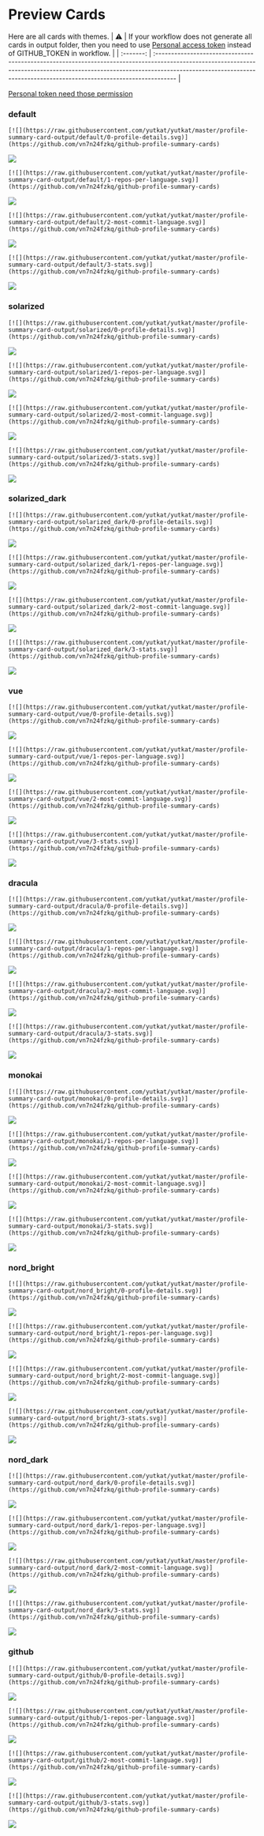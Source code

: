 
# Preview Cards

Here are all cards with themes.
| :warning: | If your workflow does not generate all cards in output folder, then you need to use [Personal access token](https://docs.github.com/en/actions/configuring-and-managing-workflows/creating-and-storing-encrypted-secrets) instead of GITHUB_TOKEN in workflow. |
| :-------: | :------------------------------------------------------------------------------------------------------------------------------------------------------------------------------------------------------------------------------------------------ |

[Personal token need those permission](https://github.com/vn7n24fzkq/github-profile-summary-cards/wiki/Personal-access-token-permissions)


### default


```
[![](https://raw.githubusercontent.com/yutkat/yutkat/master/profile-summary-card-output/default/0-profile-details.svg)](https://github.com/vn7n24fzkq/github-profile-summary-cards)
```
![](https://raw.githubusercontent.com/yutkat/yutkat/master/profile-summary-card-output/default/0-profile-details.svg)


```
[![](https://raw.githubusercontent.com/yutkat/yutkat/master/profile-summary-card-output/default/1-repos-per-language.svg)](https://github.com/vn7n24fzkq/github-profile-summary-cards)
```
![](https://raw.githubusercontent.com/yutkat/yutkat/master/profile-summary-card-output/default/1-repos-per-language.svg)


```
[![](https://raw.githubusercontent.com/yutkat/yutkat/master/profile-summary-card-output/default/2-most-commit-language.svg)](https://github.com/vn7n24fzkq/github-profile-summary-cards)
```
![](https://raw.githubusercontent.com/yutkat/yutkat/master/profile-summary-card-output/default/2-most-commit-language.svg)


```
[![](https://raw.githubusercontent.com/yutkat/yutkat/master/profile-summary-card-output/default/3-stats.svg)](https://github.com/vn7n24fzkq/github-profile-summary-cards)
```
![](https://raw.githubusercontent.com/yutkat/yutkat/master/profile-summary-card-output/default/3-stats.svg)


### solarized


```
[![](https://raw.githubusercontent.com/yutkat/yutkat/master/profile-summary-card-output/solarized/0-profile-details.svg)](https://github.com/vn7n24fzkq/github-profile-summary-cards)
```
![](https://raw.githubusercontent.com/yutkat/yutkat/master/profile-summary-card-output/solarized/0-profile-details.svg)


```
[![](https://raw.githubusercontent.com/yutkat/yutkat/master/profile-summary-card-output/solarized/1-repos-per-language.svg)](https://github.com/vn7n24fzkq/github-profile-summary-cards)
```
![](https://raw.githubusercontent.com/yutkat/yutkat/master/profile-summary-card-output/solarized/1-repos-per-language.svg)


```
[![](https://raw.githubusercontent.com/yutkat/yutkat/master/profile-summary-card-output/solarized/2-most-commit-language.svg)](https://github.com/vn7n24fzkq/github-profile-summary-cards)
```
![](https://raw.githubusercontent.com/yutkat/yutkat/master/profile-summary-card-output/solarized/2-most-commit-language.svg)


```
[![](https://raw.githubusercontent.com/yutkat/yutkat/master/profile-summary-card-output/solarized/3-stats.svg)](https://github.com/vn7n24fzkq/github-profile-summary-cards)
```
![](https://raw.githubusercontent.com/yutkat/yutkat/master/profile-summary-card-output/solarized/3-stats.svg)


### solarized_dark


```
[![](https://raw.githubusercontent.com/yutkat/yutkat/master/profile-summary-card-output/solarized_dark/0-profile-details.svg)](https://github.com/vn7n24fzkq/github-profile-summary-cards)
```
![](https://raw.githubusercontent.com/yutkat/yutkat/master/profile-summary-card-output/solarized_dark/0-profile-details.svg)


```
[![](https://raw.githubusercontent.com/yutkat/yutkat/master/profile-summary-card-output/solarized_dark/1-repos-per-language.svg)](https://github.com/vn7n24fzkq/github-profile-summary-cards)
```
![](https://raw.githubusercontent.com/yutkat/yutkat/master/profile-summary-card-output/solarized_dark/1-repos-per-language.svg)


```
[![](https://raw.githubusercontent.com/yutkat/yutkat/master/profile-summary-card-output/solarized_dark/2-most-commit-language.svg)](https://github.com/vn7n24fzkq/github-profile-summary-cards)
```
![](https://raw.githubusercontent.com/yutkat/yutkat/master/profile-summary-card-output/solarized_dark/2-most-commit-language.svg)


```
[![](https://raw.githubusercontent.com/yutkat/yutkat/master/profile-summary-card-output/solarized_dark/3-stats.svg)](https://github.com/vn7n24fzkq/github-profile-summary-cards)
```
![](https://raw.githubusercontent.com/yutkat/yutkat/master/profile-summary-card-output/solarized_dark/3-stats.svg)


### vue


```
[![](https://raw.githubusercontent.com/yutkat/yutkat/master/profile-summary-card-output/vue/0-profile-details.svg)](https://github.com/vn7n24fzkq/github-profile-summary-cards)
```
![](https://raw.githubusercontent.com/yutkat/yutkat/master/profile-summary-card-output/vue/0-profile-details.svg)


```
[![](https://raw.githubusercontent.com/yutkat/yutkat/master/profile-summary-card-output/vue/1-repos-per-language.svg)](https://github.com/vn7n24fzkq/github-profile-summary-cards)
```
![](https://raw.githubusercontent.com/yutkat/yutkat/master/profile-summary-card-output/vue/1-repos-per-language.svg)


```
[![](https://raw.githubusercontent.com/yutkat/yutkat/master/profile-summary-card-output/vue/2-most-commit-language.svg)](https://github.com/vn7n24fzkq/github-profile-summary-cards)
```
![](https://raw.githubusercontent.com/yutkat/yutkat/master/profile-summary-card-output/vue/2-most-commit-language.svg)


```
[![](https://raw.githubusercontent.com/yutkat/yutkat/master/profile-summary-card-output/vue/3-stats.svg)](https://github.com/vn7n24fzkq/github-profile-summary-cards)
```
![](https://raw.githubusercontent.com/yutkat/yutkat/master/profile-summary-card-output/vue/3-stats.svg)


### dracula


```
[![](https://raw.githubusercontent.com/yutkat/yutkat/master/profile-summary-card-output/dracula/0-profile-details.svg)](https://github.com/vn7n24fzkq/github-profile-summary-cards)
```
![](https://raw.githubusercontent.com/yutkat/yutkat/master/profile-summary-card-output/dracula/0-profile-details.svg)


```
[![](https://raw.githubusercontent.com/yutkat/yutkat/master/profile-summary-card-output/dracula/1-repos-per-language.svg)](https://github.com/vn7n24fzkq/github-profile-summary-cards)
```
![](https://raw.githubusercontent.com/yutkat/yutkat/master/profile-summary-card-output/dracula/1-repos-per-language.svg)


```
[![](https://raw.githubusercontent.com/yutkat/yutkat/master/profile-summary-card-output/dracula/2-most-commit-language.svg)](https://github.com/vn7n24fzkq/github-profile-summary-cards)
```
![](https://raw.githubusercontent.com/yutkat/yutkat/master/profile-summary-card-output/dracula/2-most-commit-language.svg)


```
[![](https://raw.githubusercontent.com/yutkat/yutkat/master/profile-summary-card-output/dracula/3-stats.svg)](https://github.com/vn7n24fzkq/github-profile-summary-cards)
```
![](https://raw.githubusercontent.com/yutkat/yutkat/master/profile-summary-card-output/dracula/3-stats.svg)


### monokai


```
[![](https://raw.githubusercontent.com/yutkat/yutkat/master/profile-summary-card-output/monokai/0-profile-details.svg)](https://github.com/vn7n24fzkq/github-profile-summary-cards)
```
![](https://raw.githubusercontent.com/yutkat/yutkat/master/profile-summary-card-output/monokai/0-profile-details.svg)


```
[![](https://raw.githubusercontent.com/yutkat/yutkat/master/profile-summary-card-output/monokai/1-repos-per-language.svg)](https://github.com/vn7n24fzkq/github-profile-summary-cards)
```
![](https://raw.githubusercontent.com/yutkat/yutkat/master/profile-summary-card-output/monokai/1-repos-per-language.svg)


```
[![](https://raw.githubusercontent.com/yutkat/yutkat/master/profile-summary-card-output/monokai/2-most-commit-language.svg)](https://github.com/vn7n24fzkq/github-profile-summary-cards)
```
![](https://raw.githubusercontent.com/yutkat/yutkat/master/profile-summary-card-output/monokai/2-most-commit-language.svg)


```
[![](https://raw.githubusercontent.com/yutkat/yutkat/master/profile-summary-card-output/monokai/3-stats.svg)](https://github.com/vn7n24fzkq/github-profile-summary-cards)
```
![](https://raw.githubusercontent.com/yutkat/yutkat/master/profile-summary-card-output/monokai/3-stats.svg)


### nord_bright


```
[![](https://raw.githubusercontent.com/yutkat/yutkat/master/profile-summary-card-output/nord_bright/0-profile-details.svg)](https://github.com/vn7n24fzkq/github-profile-summary-cards)
```
![](https://raw.githubusercontent.com/yutkat/yutkat/master/profile-summary-card-output/nord_bright/0-profile-details.svg)


```
[![](https://raw.githubusercontent.com/yutkat/yutkat/master/profile-summary-card-output/nord_bright/1-repos-per-language.svg)](https://github.com/vn7n24fzkq/github-profile-summary-cards)
```
![](https://raw.githubusercontent.com/yutkat/yutkat/master/profile-summary-card-output/nord_bright/1-repos-per-language.svg)


```
[![](https://raw.githubusercontent.com/yutkat/yutkat/master/profile-summary-card-output/nord_bright/2-most-commit-language.svg)](https://github.com/vn7n24fzkq/github-profile-summary-cards)
```
![](https://raw.githubusercontent.com/yutkat/yutkat/master/profile-summary-card-output/nord_bright/2-most-commit-language.svg)


```
[![](https://raw.githubusercontent.com/yutkat/yutkat/master/profile-summary-card-output/nord_bright/3-stats.svg)](https://github.com/vn7n24fzkq/github-profile-summary-cards)
```
![](https://raw.githubusercontent.com/yutkat/yutkat/master/profile-summary-card-output/nord_bright/3-stats.svg)


### nord_dark


```
[![](https://raw.githubusercontent.com/yutkat/yutkat/master/profile-summary-card-output/nord_dark/0-profile-details.svg)](https://github.com/vn7n24fzkq/github-profile-summary-cards)
```
![](https://raw.githubusercontent.com/yutkat/yutkat/master/profile-summary-card-output/nord_dark/0-profile-details.svg)


```
[![](https://raw.githubusercontent.com/yutkat/yutkat/master/profile-summary-card-output/nord_dark/1-repos-per-language.svg)](https://github.com/vn7n24fzkq/github-profile-summary-cards)
```
![](https://raw.githubusercontent.com/yutkat/yutkat/master/profile-summary-card-output/nord_dark/1-repos-per-language.svg)


```
[![](https://raw.githubusercontent.com/yutkat/yutkat/master/profile-summary-card-output/nord_dark/2-most-commit-language.svg)](https://github.com/vn7n24fzkq/github-profile-summary-cards)
```
![](https://raw.githubusercontent.com/yutkat/yutkat/master/profile-summary-card-output/nord_dark/2-most-commit-language.svg)


```
[![](https://raw.githubusercontent.com/yutkat/yutkat/master/profile-summary-card-output/nord_dark/3-stats.svg)](https://github.com/vn7n24fzkq/github-profile-summary-cards)
```
![](https://raw.githubusercontent.com/yutkat/yutkat/master/profile-summary-card-output/nord_dark/3-stats.svg)


### github


```
[![](https://raw.githubusercontent.com/yutkat/yutkat/master/profile-summary-card-output/github/0-profile-details.svg)](https://github.com/vn7n24fzkq/github-profile-summary-cards)
```
![](https://raw.githubusercontent.com/yutkat/yutkat/master/profile-summary-card-output/github/0-profile-details.svg)


```
[![](https://raw.githubusercontent.com/yutkat/yutkat/master/profile-summary-card-output/github/1-repos-per-language.svg)](https://github.com/vn7n24fzkq/github-profile-summary-cards)
```
![](https://raw.githubusercontent.com/yutkat/yutkat/master/profile-summary-card-output/github/1-repos-per-language.svg)


```
[![](https://raw.githubusercontent.com/yutkat/yutkat/master/profile-summary-card-output/github/2-most-commit-language.svg)](https://github.com/vn7n24fzkq/github-profile-summary-cards)
```
![](https://raw.githubusercontent.com/yutkat/yutkat/master/profile-summary-card-output/github/2-most-commit-language.svg)


```
[![](https://raw.githubusercontent.com/yutkat/yutkat/master/profile-summary-card-output/github/3-stats.svg)](https://github.com/vn7n24fzkq/github-profile-summary-cards)
```
![](https://raw.githubusercontent.com/yutkat/yutkat/master/profile-summary-card-output/github/3-stats.svg)

